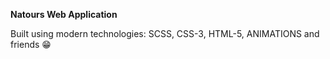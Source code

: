 **Natours Web Application**

Built using modern technologies: SCSS, CSS-3, HTML-5, ANIMATIONS and friends 😁